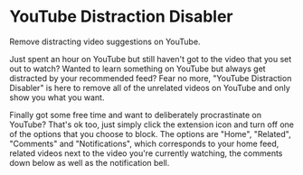 # YouTube Distraction Disabler
Remove distracting video suggestions on YouTube.

Just spent an hour on YouTube but still haven't got to the video that you set out to watch? Wanted to learn something on YouTube but always get distracted by your recommended feed? Fear no more, "YouTube Distraction Disabler" is here to remove all of the unrelated videos on YouTube and only show you what you want.

Finally got some free time and want to deliberately procrastinate on YouTube? That's ok too, just simply click the extension icon and turn off one of the options that you choose to block. The options are "Home", "Related", "Comments" and "Notifications", which corresponds to your home feed, related videos next to the video you're currently watching, the comments down below as well as the notification bell.
